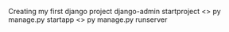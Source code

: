 Creating my first django project
django-admin startproject <>
py manage.py startapp <>
py manage.py runserver
